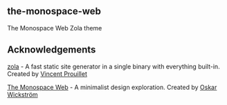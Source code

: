 ## the-monospace-web

The Monospace Web Zola theme

## Acknowledgements

[zola](https://www.getzola.org) - A fast static site generator in a single binary with everything built-in. Created by [Vincent Prouillet](https://github.com/Keats)

[The Monospace Web](https://github.com/owickstrom/the-monospace-web) - A minimalist design exploration. Created by [Oskar Wickström](https://github.com/owickstrom)   